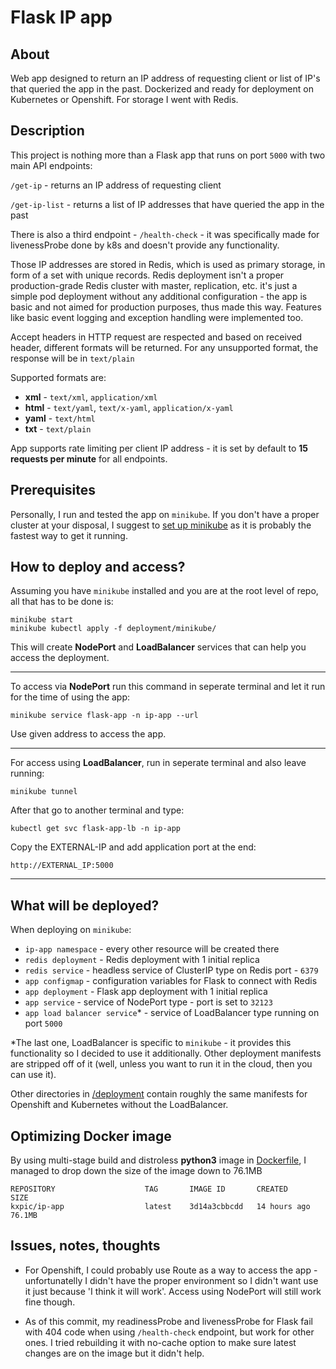 # Flask IP app
## About
Web app designed to return an IP address of requesting client or list of IP's that queried the app in the past. Dockerized and ready for deployment on Kubernetes or Openshift. For storage I went with Redis.

## Description
This project is nothing more than a Flask app that runs on port `5000` with two main API endpoints: 

```/get-ip``` - returns an IP address of requesting client

```/get-ip-list``` - returns a list of IP addresses that have queried the app in the past

There is also a third endpoint - ```/health-check``` - it was specifically made for livenessProbe done by k8s and doesn't provide any functionality.

Those IP addresses are stored in Redis, which is used as primary storage, in form of a set with unique records. Redis deployment isn't a proper production-grade Redis cluster with master, replication, etc. it's just a simple pod deployment without any additional configuration - the app is basic and not aimed for production purposes, thus made this way. Features like basic event logging and exception handling were implemented too.

Accept headers in HTTP request are respected and based on received header, different formats will be returned. For any unsupported format, the response will be in `text/plain` 

Supported formats are:
- **xml**  - `text/xml`, `application/xml`
- **html** - `text/yaml`, `text/x-yaml`, `application/x-yaml`
- **yaml** - `text/html`
- **txt**  - `text/plain`

App supports rate limiting per client IP address - it is set by default to **15 requests per minute** for all endpoints.

## Prerequisites
Personally, I run and tested the app on `minikube`. If you don't have a proper cluster at your disposal, I suggest to [set up minikube](https://minikube.sigs.k8s.io/docs/start/) as it is probably the fastest way to get it running.

## How to deploy and access?
Assuming you have `minikube` installed and you are at the root level of repo, all that has to be done is:
```
minikube start
minikube kubectl apply -f deployment/minikube/
```
This will create **NodePort** and **LoadBalancer** services that can help you access the deployment.

---
To access via **NodePort** run this command in seperate terminal and let it run for the time of using the app:
```
minikube service flask-app -n ip-app --url
```

Use given address to access the app.

---
For access using **LoadBalancer**, run in seperate terminal and also leave running:
```
minikube tunnel
```
After that go to another terminal and type:
```
kubectl get svc flask-app-lb -n ip-app
```
Copy the EXTERNAL-IP and add application port at the end:
```
http://EXTERNAL_IP:5000
```
---

## What will be deployed?
When deploying on `minikube`:
- `ip-app namespace` - every other resource will be created there
- `redis deployment` - Redis deployment with 1 initial replica
- `redis service` - headless service of ClusterIP type on Redis port - `6379`
- `app configmap` - configuration variables for Flask to connect with Redis
- `app deployment` - Flask app deployment with 1 initial replica
- `app service` - service of NodePort type - port is set to `32123`
- `app load balancer service`* - service of LoadBalancer type running on port `5000` 

*The last one, LoadBalancer is specific to `minikube` - it provides this functionality so I decided to use it additionally. Other deployment manifests are stripped off of it (well, unless you want to run it in the cloud, then you can use it).

Other directories in [/deployment](./deployment) contain roughly the same manifests for Openshift and Kubernetes without the LoadBalancer.

## Optimizing Docker image
By using multi-stage build and distroless **python3** image in [Dockerfile](./src/Dockerfile), I managed to drop down the size of the image down to 76.1MB
```
REPOSITORY                    TAG       IMAGE ID       CREATED        SIZE
kxpic/ip-app                  latest    3d14a3cbbcdd   14 hours ago   76.1MB
```

## Issues, notes, thoughts
- For Openshift, I could probably use Route as a way to access the app - unfortunatelly I didn't have the proper environment so I didn't want use it just because 'I think it will work'. Access using NodePort will still work fine though.

- As of this commit, my readinessProbe and livenessProbe for Flask fail with 404 code when using ```/health-check``` endpoint, but work for other ones. I tried rebuilding it with no-cache option to make sure latest changes are on the image but it didn't help.
